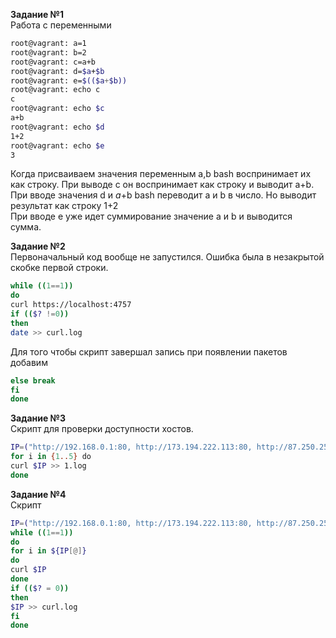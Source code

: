 **Задание №1**  
Работа с переменными  
  
  ```bash
  root@vagrant: a=1
  root@vagrant: b=2
  root@vagrant: c=a+b
  root@vagrant: d=$a+$b
  root@vagrant: e=$(($a+$b))
  root@vagrant: echo c
  c
  root@vagrant: echo $c
  a+b
  root@vagrant: echo $d
  1+2
  root@vagrant: echo $e
  3
  ```  
  
Когда присваиваем значения переменным a,b bash воспринимает их как строку. При выводе с он воспринимает как строку и выводит a+b.  
При вводе значения d и $a+$b bash переводит a и b в число. Но выводит результат как строку 1+2  
При вводе e уже идет суммирование значение a и b и выводится сумма.  
  
**Задание №2**  
Первоначальный код вообще не запустился. Ошибка была в незакрытой скобке первой строки.

  ```bash 
  while ((1==1))  
  do  
  curl https://localhost:4757  
  if (($? !=0))  
  then  
  date >> curl.log  
  ```
  
Для того чтобы скрипт завершал запись при появлении пакетов добавим   
  ```bash 
  else break  
  fi  
  done  
  ```
  
**Задание №3**  
Скрипт для проверки доступности хостов.  
  
  ```bash 
  IP=("http://192.168.0.1:80, http://173.194.222.113:80, http://87.250.250.242:80")
  for i in {1..5} do  
  curl $IP >> 1.log  
  done  
  ```
   
**Задание №4**  
Скрипт  

  ```bash 
  IP=("http://192.168.0.1:80, http://173.194.222.113:80, http://87.250.250.242:80")  
  while ((1==1))  
  do   
  for i in ${IP[@]}  
  do   
  curl $IP  
  done  
  if (($? = 0))  
  then  
  $IP >> curl.log  
  fi  
  done    
  ```
